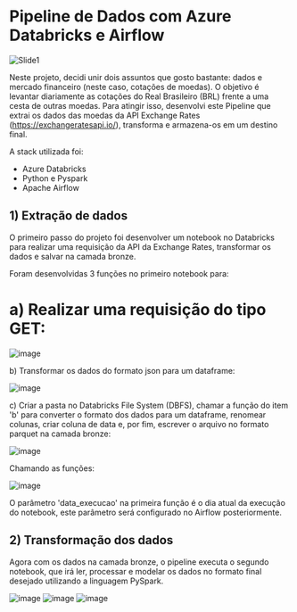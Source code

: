 # Pipeline de Dados com Azure Databricks e Airflow
![Slide1](https://github.com/user-attachments/assets/f8df3527-6f2b-4819-a46a-c55a04e78260)

Neste projeto, decidi unir dois assuntos que gosto bastante: dados e mercado financeiro (neste caso, cotações de moedas). O objetivo é levantar diariamente as cotações do Real Brasileiro (BRL) frente a uma cesta de outras moedas. Para atingir isso, desenvolvi este Pipeline que extrai os dados das moedas da API Exchange Rates (https://exchangeratesapi.io/), transforma e armazena-os em um destino final. 

A stack utilizada foi:
- Azure Databricks
- Python e Pyspark
- Apache Airflow

## 1) Extração de dados
O primeiro passo do projeto foi desenvolver um notebook no Databricks para realizar uma requisição da API da Exchange Rates, transformar os dados e salvar na camada bronze.

Foram desenvolvidas 3 funções no primeiro notebook para: 
# a) Realizar uma requisição do tipo GET:

![image](https://github.com/user-attachments/assets/519c3a60-d808-4b2d-b1d9-119a9db49f9e)

b) Transformar os dados do formato json para um dataframe:

![image](https://github.com/user-attachments/assets/d6394854-f556-4bac-bed8-ace69b1c11f9)

c) Criar a pasta no Databricks File System (DBFS), chamar a função do item 'b' para converter o formato dos dados para um dataframe, renomear colunas, criar coluna de data e, por fim, escrever o arquivo no formato parquet na camada bronze:

![image](https://github.com/user-attachments/assets/ef59b0cd-ac96-4e8f-961b-efd0db8bcb42)

Chamando as funções:

![image](https://github.com/user-attachments/assets/962c1e1b-f365-414a-bd2e-958c42ac69d6)

O parâmetro 'data_execucao' na primeira função é o dia atual da execução do notebook, este parâmetro será configurado no Airflow posteriormente.

## 2) Transformação dos dados
Agora com os dados na camada bronze, o pipeline executa o segundo notebook, que irá ler, processar e modelar os dados no formato final desejado utilizando a linguagem PySpark.

![image](https://github.com/user-attachments/assets/f8dd5fe1-476c-4b8a-aca4-78fa3c6c26ab)
![image](https://github.com/user-attachments/assets/90a22822-a683-40df-ab0b-6ffd627df64f)
![image](https://github.com/user-attachments/assets/26577763-a2ee-49cf-8f67-9bad9bd44557)
